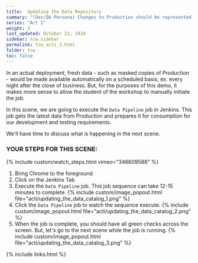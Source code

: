 ```yaml
---
title:  Updating the Data Repository
summary: "(Dev/QA Persona) Changes to Production should be represented in lower environments"
series: "Act I"
weight: 3
last_updated: October 21, 2018
sidebar: tcw_sidebar
permalink: tcw_acti_3.html
folder: tcw
toc: false
---
```


In an actual deployment, fresh data - such as masked copies of Production - would be made available automatically on a scheduled basis, ex. every night after the close of business.
But, for the purposes of this demo, it makes more sense to allow the student of the workshop to manually initiate the job.

In this scene, we are going to execute the `Data Pipeline` job in Jenkins.
This job gets the latest data from Production and prepares it for consumption for our development and testing requirements.

We'll have time to discuss what is happening in the next scene.

### YOUR STEPS FOR THIS SCENE:
{% include custom/watch_steps.html vimeo="346609588" %}
1. Bring Chrome to the foreground
2. Click on the Jenkins Tab
3. Execute the `Data Pipeline` job. This job sequence can take 12-15 minutes to complete.
   {% include custom/image_popout.html file="acti/updating_the_data_catalog_1.png" %}
4. Click the `Data Pipeline` job to watch the sequence execute.
   {% include custom/image_popout.html file="acti/updating_the_data_catalog_2.png" %}
5. When the job is complete, you should have all green checks across the screen.
But, let's go to the next scene while the job is running.
   {% include custom/image_popout.html file="acti/updating_the_data_catalog_3.png" %}

{% include links.html %}